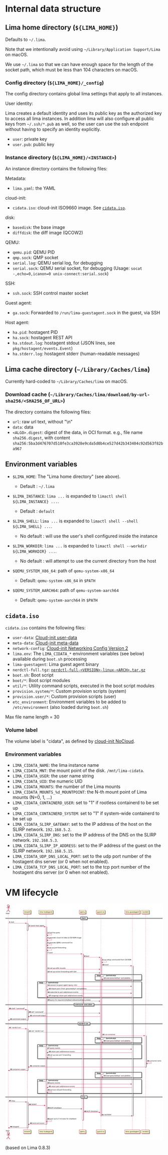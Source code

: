 # Internal data structure

## Lima home directory (`${LIMA_HOME}`)

Defaults to `~/.lima`.

Note that we intentionally avoid using `~/Library/Application Support/Lima` on macOS.

We use `~/.lima` so that we can have enough space for the length of the socket path,
which must be less than 104 characters on macOS.

### Config directory (`${LIMA_HOME}/_config`)

The config directory contains global lima settings that apply to all instances.

User identity:

Lima creates a default identity and uses its public key as the authorized key
to access all lima instances. In addition lima will also configure all public
keys from `~/.ssh/*.pub` as well, so the user can use the ssh endpoint without
having to specify an identity explicitly.
- `user`: private key
- `user.pub`: public key

### Instance directory (`${LIMA_HOME}/<INSTANCE>`)

An instance directory contains the following files:

Metadata:
- `lima.yaml`: the YAML

cloud-init:
- `cidata.iso`: cloud-init ISO9660 image. See [`cidata.iso`](#cidataiso).

disk:
- `basedisk`: the base image
- `diffdisk`: the diff image (QCOW2)

QEMU:
- `qemu.pid`: QEMU PID
- `qmp.sock`: QMP socket
- `serial.log`: QEMU serial log, for debugging
- `serial.sock`: QEMU serial socket, for debugging (Usage: `socat -,echo=0,icanon=0 unix-connect:serial.sock`)

SSH:
- `ssh.sock`: SSH control master socket

Guest agent:
- `ga.sock`: Forwarded to `/run/lima-guestagent.sock` in the guest, via SSH

Host agent:
- `ha.pid`: hostagent PID
- `ha.sock`: hostagent REST API
- `ha.stdout.log`: hostagent stdout (JSON lines, see `pkg/hostagent/events.Event`)
- `ha.stderr.log`: hostagent stderr (human-readable messages)

## Lima cache directory (`~/Library/Caches/lima`)

Currently hard-coded to `~/Library/Caches/lima` on macOS.

### Download cache (`~/Library/Caches/lima/download/by-url-sha256/<SHA256_OF_URL>`)

The directory contains the following files:

- `url`: raw url text, without "\n"
- `data`: data
- `<ALGO>.digest`: digest of the data, in OCI format.
   e.g., file name `sha256.digest`, with content `sha256:5ba3d476707d510fe3ca3928e9cda5d0b4ce527d42b343404c92d563f82ba967`

## Environment variables

- `$LIMA_HOME`: The "Lima home directory" (see above).
  - Default : `~/.lima`

- `$LIMA_INSTANCE`: `lima ...` is expanded to `limactl shell ${LIMA_INSTANCE} ...`.
  - Default : `default`

- `$LIMA_SHELL`: `lima ...` is expanded to `limactl shell --shell ${LIMA_SHELL} ...`.
  - No default : will use the user's shell configured inside the instance

- `$LIMA_WORKDIR`: `lima ...` is expanded to `limactl shell --workdir ${LIMA_WORKDIR} ...`.
  - No default : will attempt to use the current directory from the host

- `$QEMU_SYSTEM_X86_64`: path of `qemu-system-x86_64`
  - Default: `qemu-system-x86_64` in `$PATH`

- `$QEMU_SYSTEM_AARCH64`: path of `qemu-system-aarch64`
  - Default: `qemu-system-aarch64` in `$PATH`

## `cidata.iso`
`cidata.iso` contains the following files:

- `user-data`: [Cloud-init user-data](https://cloudinit.readthedocs.io/en/latest/topics/format.html)
- `meta-data`: [Cloud-init meta-data](https://cloudinit.readthedocs.io/en/latest/topics/instancedata.html)
- `network-config`: [Cloud-init Networking Config Version 2](https://cloudinit.readthedocs.io/en/latest/topics/network-config-format-v2.html)
- `lima.env`: The `LIMA_CIDATA_*` environment variables (see below) available during `boot.sh` processing
- `lima-guestagent`: Lima guest agent binary
- `nerdctl-full.tgz`: [`nerdctl-full-<VERSION>-linux-<ARCH>.tar.gz`](https://github.com/containerd/nerdctl/releases)
- `boot.sh`: Boot script
- `boot/*`: Boot script modules
- `util/*`: Utility command scripts, executed in the boot script modules
- `provision.system/*`: Custom provision scripts (system)
- `provision.user/*`: Custom provision scripts (user)
- `etc_environment`: Environment variables to be added to `/etc/environment` (also loaded during `boot.sh`)

Max file name length = 30

### Volume label
The volume label is "cidata", as defined by [cloud-init NoCloud](https://cloudinit.readthedocs.io/en/latest/topics/datasources/nocloud.html).

### Environment variables
- `LIMA_CIDATA_NAME`: the lima instance name
- `LIMA_CIDATA_MNT`: the mount point of the disk. `/mnt/lima-cidata`.
- `LIMA_CIDATA_USER`: the user name string
- `LIMA_CIDATA_UID`: the numeric UID
- `LIMA_CIDATA_MOUNTS`: the number of the Lima mounts
- `LIMA_CIDATA_MOUNTS_%d_MOUNTPOINT`: the N-th mount point of Lima mounts (N=0, 1, ...)
- `LIMA_CIDATA_CONTAINERD_USER`: set to "1" if rootless containerd to be set up
- `LIMA_CIDATA_CONTAINERD_SYSTEM`: set to "1" if system-wide containerd to be set up
- `LIMA_CIDATA_SLIRP_GATEWAY`: set to the IP address of the host on the SLIRP network. `192.168.5.2`.
- `LIMA_CIDATA_SLIRP_DNS`: set to the IP address of the DNS on the SLIRP network. `192.168.5.3`.
- `LIMA_CIDATA_SLIRP_IP_ADDRESS`: set to the IP address of the guest on the SLIRP network. `192.168.5.15`.
- `LIMA_CIDATA_UDP_DNS_LOCAL_PORT`: set to the udp port number of the hostagent dns server (or 0 when not enabled).
- `LIMA_CIDATA_TCP_DNS_LOCAL_PORT`: set to the tcp port number of the hostagent dns server (or 0 when not enabled).

# VM lifecycle

![](./images/lima-sequence-diagram.png)

(based on Lima 0.8.3)
